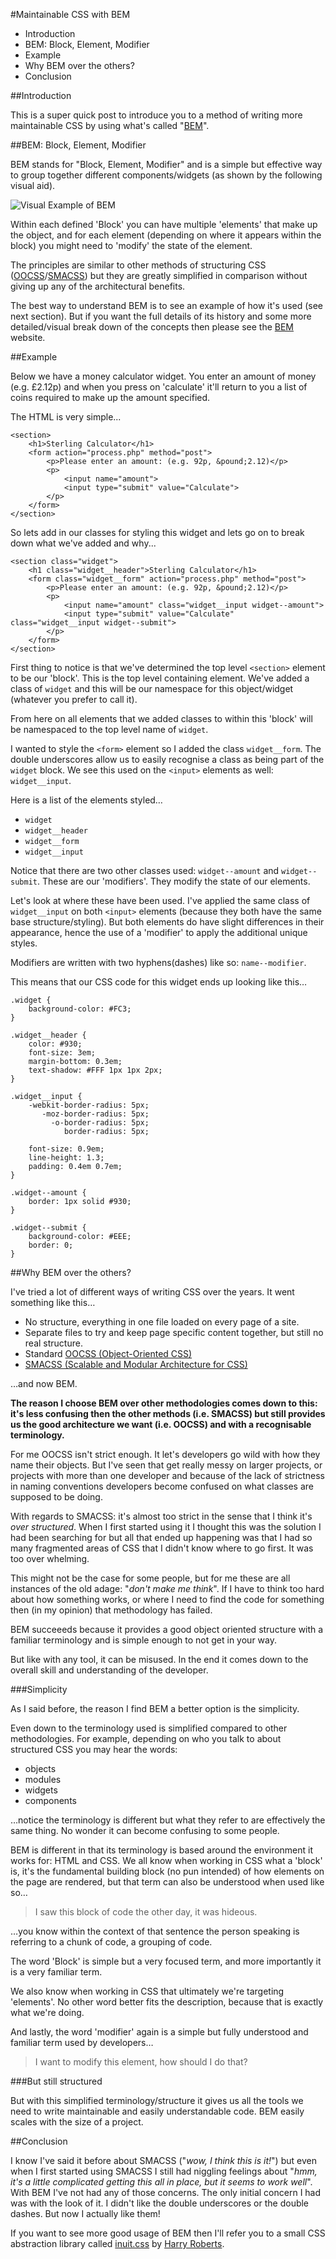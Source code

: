 #Maintainable CSS with BEM

* Introduction
* BEM: Block, Element, Modifier
* Example
* Why BEM over the others?
* Conclusion

##Introduction

This is a super quick post to introduce you to a method of writing more maintainable CSS by using what's called "[BEM](http://bem.info)".

##BEM: Block, Element, Modifier

BEM stands for "Block, Element, Modifier" and is a simple but effective way to group together different components/widgets (as shown by the following visual aid).

![Visual Example of BEM](BEM.png)

Within each defined 'Block' you can have multiple 'elements' that make up the object, and for each element (depending on where it appears within the block) you might need to 'modify' the state of the element.

The principles are similar to other methods of structuring CSS ([OOCSS](https://github.com/stubbornella/oocss/wiki)/[SMACSS](http://smacss.com)) but they are greatly simplified in comparison without giving up any of the architectural benefits.

The best way to understand BEM is to see an example of how it's used (see next section). But if you want the full details of its history and some more detailed/visual break down of the concepts then please see the [BEM](http://bem.info) website.

##Example

Below we have a money calculator widget. You enter an amount of money (e.g. £2.12p) and when you press on 'calculate' it'll return to you a list of coins required to make up the amount specified.

The HTML is very simple...

```
<section>
    <h1>Sterling Calculator</h1>
    <form action="process.php" method="post">
        <p>Please enter an amount: (e.g. 92p, &pound;2.12)</p>
        <p>
            <input name="amount"> 
            <input type="submit" value="Calculate">
        </p>
    </form>
</section>
```

So lets add in our classes for styling this widget and lets go on to break down what we've added and why...

```
<section class="widget">
    <h1 class="widget__header">Sterling Calculator</h1>
    <form class="widget__form" action="process.php" method="post">
        <p>Please enter an amount: (e.g. 92p, &pound;2.12)</p>
        <p>
            <input name="amount" class="widget__input widget--amount"> 
            <input type="submit" value="Calculate" class="widget__input widget--submit">
        </p>
    </form>
</section>
```

First thing to notice is that we've determined the top level `<section>` element to be our 'block'. This is the top level containing element. We've added a class of `widget` and this will be our namespace for this object/widget (whatever you prefer to call it).

From here on all elements that we added classes to within this 'block' will be namespaced to the top level name of `widget`.

I wanted to style the `<form>` element so I added the class `widget__form`. The double underscores allow us to easily recognise a class as being part of the `widget` block. We see this used on the `<input>` elements as well: `widget__input`.

Here is a list of the elements styled…

* `widget`
* `widget__header`
* `widget__form`
* `widget__input`

Notice that there are two other classes used: `widget--amount` and `widget--submit`. These are our 'modifiers'. They modify the state of our elements.

Let's look at where these have been used. I've applied the same class of `widget__input` on both `<input>` elements (because they both have the same base structure/styling). But both elements do have slight differences in their appearance, hence the use of a 'modifier' to apply the additional unique styles. 

Modifiers are written with two hyphens(dashes) like so: `name--modifier`.

This means that our CSS code for this widget ends up looking like this…

```
.widget {
    background-color: #FC3;
}

.widget__header {
    color: #930;
    font-size: 3em;
    margin-bottom: 0.3em;
    text-shadow: #FFF 1px 1px 2px;
}

.widget__input {
    -webkit-border-radius: 5px;
       -moz-border-radius: 5px;
         -o-border-radius: 5px;
            border-radius: 5px;

    font-size: 0.9em;
    line-height: 1.3;
    padding: 0.4em 0.7em;
}

.widget--amount {
    border: 1px solid #930;
}

.widget--submit {
    background-color: #EEE;
    border: 0;
}
```

##Why BEM over the others?

I've tried a lot of different ways of writing CSS over the years. It went something like this…

* No structure, everything in one file loaded on every page of a site.
* Separate files to try and keep page specific content together, but still no real structure.
* Standard [OOCSS (Object-Oriented CSS)](https://github.com/stubbornella/oocss/wiki)
* [SMACSS (Scalable and Modular Architecture for CSS)](http://smacss.com)

…and now BEM.

**The reason I choose BEM over other methodologies comes down to this: it's less confusing then the other methods (i.e. SMACSS) but still provides us the good architecture we want (i.e. OOCSS) and with a recognisable terminology.**

For me OOCSS isn't strict enough. It let's developers go wild with how they name their objects. But I've seen that get really messy on larger projects, or projects with more than one developer and because of the lack of strictness in naming conventions developers become confused on what classes are supposed to be doing.

With regards to SMACSS: it's almost too strict in the sense that I think it's *over structured*. When I first started using it I thought this was the solution I had been searching for but all that ended up happening was that I had so many fragmented areas of CSS that I didn't know where to go first. It was too over whelming.

This might not be the case for some people, but for me these are all instances of the old adage: "*don't make me think*". If I have to think too hard about how something works, or where I need to find the code for something then (in my opinion) that methodology has failed.

BEM succeeeds because it provides a good object oriented structure with a familiar terminology and is simple enough to not get in your way.

But like with any tool, it can be misused. In the end it comes down to the overall skill and understanding of the developer.

###Simplicity

As I said before, the reason I find BEM a better option is the simplicity. 

Even down to the terminology used is simplified compared to other methodologies. For example, depending on who you talk to about structured CSS you may hear the words: 

* objects
* modules
* widgets
* components

…notice the terminology is different but what they refer to are effectively the same thing. No wonder it can become confusing to some people.

BEM is different in that its terminology is based around the environment it works for: HTML and CSS. We all know when working in CSS what a 'block' is, it's the fundamental building block (no pun intended) of how elements on the page are rendered, but that term can also be understood when used like so… 

> I saw this block of code the other day, it was hideous.

…you know within the context of that sentence the person speaking is referring to a chunk of code, a grouping of code.

The word 'Block' is simple but a very focused term, and more importantly it is a very familiar term. 

We also know when working in CSS that ultimately we're targeting 'elements'. No other word better fits the description, because that is exactly what we're doing.

And lastly, the word 'modifier' again is a simple but fully understood and familiar term used by developers… 

> I want to modify this element, how should I do that?

###But still structured

But with this simplified terminology/structure it gives us all the tools we need to write maintainable and easily understandable code. BEM easily scales with the size of a project.

##Conclusion

I know I've said it before about SMACSS ("*wow, I think this is it!*") but even when I first started using SMACSS I still had niggling feelings about "*hmm, it's a little complicated getting this all in place, but it seems to work well*". With BEM I've not had any of those concerns. The only initial concern I had was with the look of it. I didn't like the double underscores or the double dashes. But now I actually like them!

If you want to see more good usage of BEM then I'll refer you to a small CSS abstraction library called [inuit.css](https://github.com/csswizardry/inuit.css) by [Harry Roberts](http://csswizardry.com/).